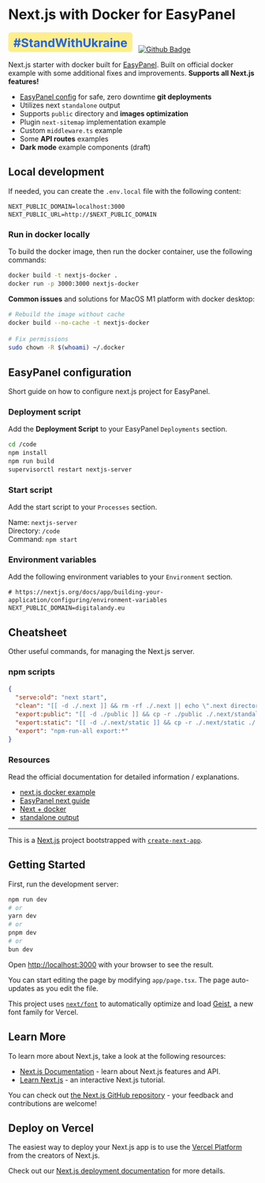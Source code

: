 # Next.js with Docker for EasyPanel

[![StandWithUkraine](https://raw.githubusercontent.com/vshymanskyy/StandWithUkraine/main/badges/StandWithUkraine.svg)](https://github.com/vshymanskyy/StandWithUkraine) &nbsp; 
[![Github Badge](https://img.shields.io/github/followers/digitalandyeu?label=@digitalandyeu&style=social)](https://www.github.com/digitalandyeu)

Next.js starter with docker built for [EasyPanel](https://easypanel.io). 
Built on official docker example with some additional fixes and improvements.
**Supports all Next.js features!**

- [EasyPanel config](https://easypanel.io/docs/quickstarts/nextjs) for safe, zero downtime **git deployments**
- Utilizes next `standalone` output
- Supports `public` directory and **images optimization**
- Plugin `next-sitemap` implementation example
- Custom `middleware.ts` example
- Some **API routes** examples
- **Dark mode** example components (draft) 

## Local development

If needed, you can create the `.env.local` file with the following content:

```dotenv
NEXT_PUBLIC_DOMAIN=localhost:3000
NEXT_PUBLIC_URL=http://$NEXT_PUBLIC_DOMAIN
```

### Run in docker locally

To build the docker image, then run the docker container, use the following commands:

```bash
docker build -t nextjs-docker .
docker run -p 3000:3000 nextjs-docker
```

**Common issues** and solutions for MacOS M1 platform with docker desktop:

```bash
# Rebuild the image without cache
docker build --no-cache -t nextjs-docker 

# Fix permissions
sudo chown -R $(whoami) ~/.docker
```

## EasyPanel configuration

Short guide on how to configure next.js project for EasyPanel.

### Deployment script

Add the **Deployment Script** to your EasyPanel `Deployments` section.

```bash
cd /code
npm install
npm run build
supervisorctl restart nextjs-server
```

### Start script
Add the start script to your `Processes` section.

Name: `nextjs-server`  
Directory: `/code`  
Command: `npm start`

### Environment variables

Add the following environment variables to your `Environment` section.

```dotenv
# https://nextjs.org/docs/app/building-your-application/configuring/environment-variables
NEXT_PUBLIC_DOMAIN=digitalandy.eu
```

## Cheatsheet

Other useful commands, for managing the Next.js server.

### npm scripts

```json
{
  "serve:old": "next start",
  "clean": "[[ -d ./.next ]] && rm -rf ./.next || echo \".next directory not found\"",
  "export:public": "[[ -d ./public ]] && cp -r ./public ./.next/standalone || echo \"public directory not found\"",
  "export:static": "[[ -d ./.next/static ]] && cp -r ./.next/static ./.next/standalone/.next || echo \".next/static directory not found\"",
  "export": "npm-run-all export:*"
}
```

### Resources

Read the official documentation for detailed information / explanations.  

- [next.js docker example](https://github.com/vercel/next.js/blob/canary/examples/with-docker)
- [EasyPanel next guide](https://easypanel.io/docs/quickstarts/nextjs)
- [Next + docker](https://nextjs.org/docs/app/building-your-application/deploying#docker-image)
- [standalone output](https://nextjs.org/docs/app/api-reference/next-config-js/output#automatically-copying-traced-files)

---

This is a [Next.js](https://nextjs.org) project bootstrapped with [`create-next-app`](https://nextjs.org/docs/app/api-reference/cli/create-next-app).

## Getting Started

First, run the development server:

```bash
npm run dev
# or
yarn dev
# or
pnpm dev
# or
bun dev
```

Open [http://localhost:3000](http://localhost:3000) with your browser to see the result.

You can start editing the page by modifying `app/page.tsx`. The page auto-updates as you edit the file.

This project uses [`next/font`](https://nextjs.org/docs/app/building-your-application/optimizing/fonts) to automatically optimize and load [Geist](https://vercel.com/font), a new font family for Vercel.

## Learn More

To learn more about Next.js, take a look at the following resources:

- [Next.js Documentation](https://nextjs.org/docs) - learn about Next.js features and API.
- [Learn Next.js](https://nextjs.org/learn) - an interactive Next.js tutorial.

You can check out [the Next.js GitHub repository](https://github.com/vercel/next.js) - your feedback and contributions are welcome!

## Deploy on Vercel

The easiest way to deploy your Next.js app is to use the [Vercel Platform](https://vercel.com/new?utm_medium=default-template&filter=next.js&utm_source=create-next-app&utm_campaign=create-next-app-readme) from the creators of Next.js.

Check out our [Next.js deployment documentation](https://nextjs.org/docs/app/building-your-application/deploying) for more details.

